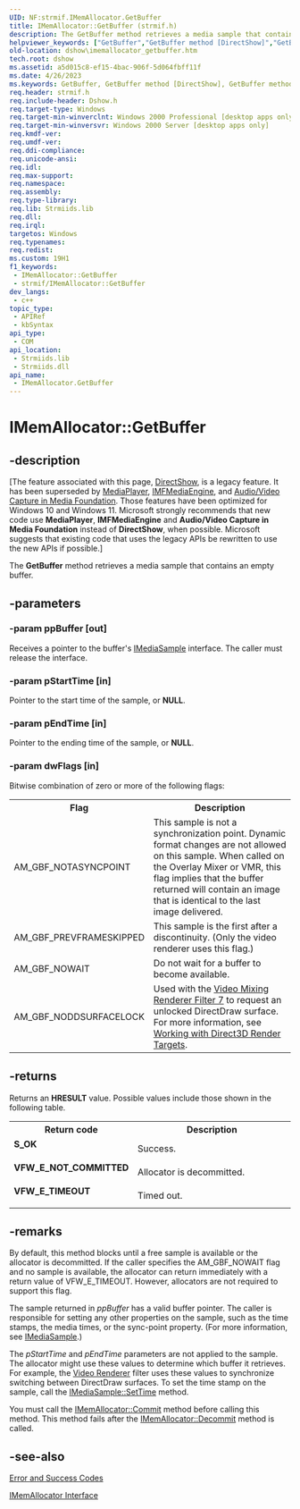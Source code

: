 ```yaml
---
UID: NF:strmif.IMemAllocator.GetBuffer
title: IMemAllocator::GetBuffer (strmif.h)
description: The GetBuffer method retrieves a media sample that contains an empty buffer.
helpviewer_keywords: ["GetBuffer","GetBuffer method [DirectShow]","GetBuffer method [DirectShow]","IMemAllocator interface","IMemAllocator interface [DirectShow]","GetBuffer method","IMemAllocator.GetBuffer","IMemAllocator::GetBuffer","IMemAllocatorGetBuffer","dshow.imemallocator_getbuffer","strmif/IMemAllocator::GetBuffer"]
old-location: dshow\imemallocator_getbuffer.htm
tech.root: dshow
ms.assetid: a5d015c8-ef15-4bac-906f-5d064fbff11f
ms.date: 4/26/2023
ms.keywords: GetBuffer, GetBuffer method [DirectShow], GetBuffer method [DirectShow],IMemAllocator interface, IMemAllocator interface [DirectShow],GetBuffer method, IMemAllocator.GetBuffer, IMemAllocator::GetBuffer, IMemAllocatorGetBuffer, dshow.imemallocator_getbuffer, strmif/IMemAllocator::GetBuffer
req.header: strmif.h
req.include-header: Dshow.h
req.target-type: Windows
req.target-min-winverclnt: Windows 2000 Professional [desktop apps only]
req.target-min-winversvr: Windows 2000 Server [desktop apps only]
req.kmdf-ver: 
req.umdf-ver: 
req.ddi-compliance: 
req.unicode-ansi: 
req.idl: 
req.max-support: 
req.namespace: 
req.assembly: 
req.type-library: 
req.lib: Strmiids.lib
req.dll: 
req.irql: 
targetos: Windows
req.typenames: 
req.redist: 
ms.custom: 19H1
f1_keywords:
 - IMemAllocator::GetBuffer
 - strmif/IMemAllocator::GetBuffer
dev_langs:
 - c++
topic_type:
 - APIRef
 - kbSyntax
api_type:
 - COM
api_location:
 - Strmiids.lib
 - Strmiids.dll
api_name:
 - IMemAllocator.GetBuffer
---
```


# IMemAllocator::GetBuffer


## -description

\[The feature associated with this page, [DirectShow](/windows/win32/directshow/directshow), is a legacy feature. It has been superseded by [MediaPlayer](/uwp/api/Windows.Media.Playback.MediaPlayer), [IMFMediaEngine](/windows/win32/api/mfmediaengine/nn-mfmediaengine-imfmediaengine), and [Audio/Video Capture in Media Foundation](windows/win32/medfound/audio-video-capture-in-media-foundation). Those features have been optimized for Windows 10 and Windows 11. Microsoft strongly recommends that new code use **MediaPlayer**, **IMFMediaEngine** and **Audio/Video Capture in Media Foundation** instead of **DirectShow**, when possible. Microsoft suggests that existing code that uses the legacy APIs be rewritten to use the new APIs if possible.\]

The <b>GetBuffer</b> method retrieves a media sample that contains an empty buffer.

## -parameters

### -param ppBuffer [out]

Receives a pointer to the buffer's <a href="/windows/desktop/api/strmif/nn-strmif-imediasample">IMediaSample</a> interface. The caller must release the interface.

### -param pStartTime [in]

Pointer to the start time of the sample, or <b>NULL</b>.

### -param pEndTime [in]

Pointer to the ending time of the sample, or <b>NULL</b>.

### -param dwFlags [in]

Bitwise combination of zero or more of the following flags:

<table>
<tr>
<th>Flag
                </th>
<th>Description
                </th>
</tr>
<tr>
<td>AM_GBF_NOTASYNCPOINT</td>
<td>This sample is not a synchronization point. Dynamic format changes are not allowed on this sample. When called on the Overlay Mixer or VMR, this flag implies that the buffer returned will contain an image that is identical to the last image delivered.</td>
</tr>
<tr>
<td>AM_GBF_PREVFRAMESKIPPED</td>
<td>This sample is the first after a discontinuity. (Only the video renderer uses this flag.)</td>
</tr>
<tr>
<td>AM_GBF_NOWAIT</td>
<td>Do not wait for a buffer to become available.</td>
</tr>
<tr>
<td>AM_GBF_NODDSURFACELOCK</td>
<td>Used with the <a href="/windows/desktop/DirectShow/video-mixing-renderer-filter-7">Video Mixing Renderer Filter 7</a> to request an unlocked DirectDraw surface. For more information, see <a href="/windows/desktop/DirectShow/working-with-direct3d-render-targets">Working with Direct3D Render Targets</a>.</td>
</tr>
</table>

## -returns

Returns an <b>HRESULT</b> value. Possible values include those shown in the following table.

<table>
<tr>
<th>Return code</th>
<th>Description</th>
</tr>
<tr>
<td width="40%">
<dl>
<dt><b>S_OK</b></dt>
</dl>
</td>
<td width="60%">
Success.

</td>
</tr>
<tr>
<td width="40%">
<dl>
<dt><b>VFW_E_NOT_COMMITTED</b></dt>
</dl>
</td>
<td width="60%">
Allocator is decommitted.

</td>
</tr>
<tr>
<td width="40%">
<dl>
<dt><b>VFW_E_TIMEOUT</b></dt>
</dl>
</td>
<td width="60%">
Timed out.

</td>
</tr>
</table>

## -remarks

By default, this method blocks until a free sample is available or the allocator is decommitted. If the caller specifies the AM_GBF_NOWAIT flag and no sample is available, the allocator can return immediately with a return value of VFW_E_TIMEOUT. However, allocators are not required to support this flag.

The sample returned in <i>ppBuffer</i> has a valid buffer pointer. The caller is responsible for setting any other properties on the sample, such as the time stamps, the media times, or the sync-point property. (For more information, see <a href="/windows/desktop/api/strmif/nn-strmif-imediasample">IMediaSample</a>.)

The <i>pStartTime</i> and <i>pEndTime</i> parameters are not applied to the sample. The allocator might use these values to determine which buffer it retrieves. For example, the <a href="/windows/desktop/DirectShow/video-renderer-filter">Video Renderer</a> filter uses these values to synchronize switching between DirectDraw surfaces. To set the time stamp on the sample, call the <a href="/windows/desktop/api/strmif/nf-strmif-imediasample-settime">IMediaSample::SetTime</a> method.

You must call the <a href="/windows/desktop/api/strmif/nf-strmif-imemallocator-commit">IMemAllocator::Commit</a> method before calling this method. This method fails after the <a href="/windows/desktop/api/strmif/nf-strmif-imemallocator-decommit">IMemAllocator::Decommit</a> method is called.

## -see-also

<a href="/windows/desktop/DirectShow/error-and-success-codes">Error and Success Codes</a>



<a href="/windows/desktop/api/strmif/nn-strmif-imemallocator">IMemAllocator Interface</a>